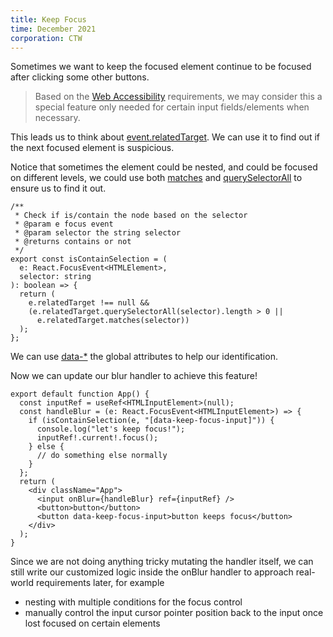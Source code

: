 ```yaml
---
title: Keep Focus
time: December 2021
corporation: CTW
---
```


Sometimes we want to keep the focused element continue to be focused after clicking some other buttons.  

>Based on the [Web Accessibility](https://www.w3.org/WAI/fundamentals/accessibility-intro/) requirements, we may consider this a special feature only needed for certain input fields/elements when necessary.  

This leads us to think about [event.relatedTarget](https://developer.mozilla.org/en-US/docs/Web/API/MouseEvent/relatedTarget). We can use it to find out if the next focused element is suspicious.  

Notice that sometimes the element could be nested, and could be focused on different levels, we could use both [matches](https://developer.mozilla.org/en-US/docs/Web/API/Element/matches) and [querySelectorAll](https://developer.mozilla.org/en-US/docs/Web/API/Document/querySelectorAll) to ensure us to find it out.  

```tsx
/**
 * Check if is/contain the node based on the selector
 * @param e focus event
 * @param selector the string selector
 * @returns contains or not
 */
export const isContainSelection = (
  e: React.FocusEvent<HTMLElement>,
  selector: string
): boolean => {
  return (
    e.relatedTarget !== null &&
    (e.relatedTarget.querySelectorAll(selector).length > 0 ||
      e.relatedTarget.matches(selector))
  );
};
```

We can use [data-*](https://developer.mozilla.org/en-US/docs/Web/HTML/Global_attributes/data-*) the global attributes to help our identification.  

Now we can update our blur handler to achieve this feature!

```tsx
export default function App() {
  const inputRef = useRef<HTMLInputElement>(null);
  const handleBlur = (e: React.FocusEvent<HTMLInputElement>) => {
    if (isContainSelection(e, "[data-keep-focus-input]")) {
      console.log("let's keep focus!");
      inputRef!.current!.focus();
    } else {
      // do something else normally
    }
  };
  return (
    <div className="App">
      <input onBlur={handleBlur} ref={inputRef} />
      <button>button</button>
      <button data-keep-focus-input>button keeps focus</button>
    </div>
  );
}
```

Since we are not doing anything tricky mutating the handler itself, we can still write our customized logic inside the onBlur handler to approach real-world requirements later, for example

- nesting with multiple conditions for the focus control  
- manually control the input cursor pointer position back to the input once lost focused on certain elements  
